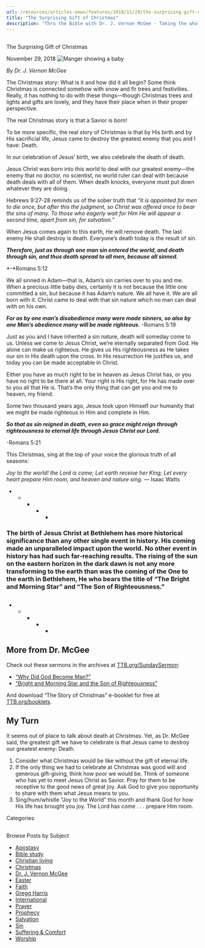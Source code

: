 ```yaml
---
url: /resources/articles-news/features/2018/11/29/the-surprising-gift-of-christmas
title: "The Surprising Gift of Christmas"
description: "Thru the Bible with Dr. J. Vernon McGee - Taking the whole Word to the whole world"
---
```







## 
 The Surprising Gift of Christmas


November 29, 2018
![Manger showing a baby](https://ttb.org/images/default-source/Features-and-News/manager-with-baby-39-s-feet.jpg?sfvrsn=d5c81c16_0 "Manager with baby's feet")




*By Dr. J. Vernon McGee*  

  

The Christmas story: What is it and how did it all begin? Some think Christmas is connected somehow with snow and fir trees and festivities. Really, it has nothing to do with these things—though Christmas trees and lights and gifts are lovely, and they have their place when in their proper perspective. 


The real Christmas story is that a Savior is born! 


To be more specific, the real story of Christmas is that by His birth and by His sacrificial life, Jesus came to destroy the greatest enemy that you and I have: Death. 


In our celebration of Jesus’ birth, we also celebrate the death of death. 


Jesus Christ was born into this world to deal with our greatest enemy—the enemy that no doctor, no scientist, no world ruler can deal with because death deals with all of them. When death knocks, everyone must put down whatever they are doing.


Hebrews 9:27-28 reminds us of the sober truth that *“it is appointed for men to die once, but after this the judgment, so Christ was offered once to bear the sins of many. To those who eagerly wait for Him He will appear a second time, apart from sin, for salvation.”* 


When Jesus comes again to this earth, He will remove death. The last enemy He shall destroy is death. Everyone’s death today is the result of sin. 


***Therefore, just as through one man sin entered the world, and death through sin, and thus death spread to all men, because all sinned.***  

*-*Romans 5:12


We all sinned in Adam—that is, Adam’s sin carries over to you and me. When a precious little baby dies, certainly it is not because the little one committed a sin, but because it has Adam’s nature. We all have it. We are all born with it. Christ came to deal with that sin nature which no man can deal with on his own.


***For as by one man’s disobedience many were made sinners, so also by one Man’s obedience many will be made righteous.*** -Romans 5:19


Just as you and I have inherited a sin nature, death will someday come to us. Unless we come to Jesus Christ, we’re eternally separated from God. He alone can make us righteous. He gives us His righteousness as He takes our sin in His death upon the cross. In His resurrection He justifies us, and today you can be made acceptable in Christ. 


Either you have as much right to be in heaven as Jesus Christ has, or you have no right to be there at all. Your right is His right, for He has made over to you all that He is. That’s the only thing that can get you and me to heaven, my friend. 


Some two thousand years ago, Jesus took upon Himself our humanity that we might be made righteous in Him and complete in Him.


***So that as sin reigned in death, even so grace might reign through righteousness to eternal life through Jesus Christ our Lord.***   

-Romans 5:21


This Christmas, sing at the top of your voice the glorious truth of all seasons:


*Joy to the world! the Lord is come; Let earth receive her King; Let every heart prepare Him room, and heaven and nature sing.* — Isaac Watts  

  


+ + + + +


### The birth of Jesus Christ at Bethlehem has more historical significance than any other single event in history. His coming made an unparalleled impact upon the world. No other event in history has had such far-reaching results. The rising of the sun on the eastern horizon in the dark dawn is not any more transforming to the earth than was the coming of the One to the earth in Bethlehem, He who bears the title of “The Bright and Morning Star” and “The Son of Righteousness.”


## 


+ + + + +


## More from Dr. McGee


Check out these sermons in the archives at [TTB.org/SundaySermon](http://www.TTB.org/SundaySermon): 


* [“Why Did God Become Man?”](https://www.oneplace.com/ministries/thru-the-bible-with-j-vernon-mcgee/listen/why-did-god-become-a-man-633301.html)
* [“Bright and Morning Star and the Son of Righteousness”](https://www.oneplace.com/ministries/thru-the-bible-sunday-sermon/listen/bright-and-morning-star-and-the-son-of-righteousness-501591.html)


And download “The Story of Christmas” e-booklet for free at [TTB.org/booklets](http://www.TTB.org/booklets). 


## My Turn



It seems out of place to talk about death at Christmas. Yet, as Dr. McGee said, the greatest gift we have to celebrate is that Jesus came to destroy our greatest enemy: Death. 


1. Consider what Christmas would be like without the gift of eternal life.
2. If the only thing we had to celebrate at Christmas was good will and generous gift-giving, think how poor we would be. Think of someone who has yet to meet Jesus Christ as Savior. Pray for them to be receptive to the good news of great joy. Ask God to give you opportunity to share with them what Jesus means to you.
3. Sing/hum/whistle “Joy to the World” this month and thank God for how His life has brought you joy. The Lord has come . . . prepare Him room.



Categories: 









## 
 Browse Posts by Subject


* [Apostasy](/resources/articles-news/-in-tags/tags/Apostasy)
* [Bible study](/resources/articles-news/-in-tags/tags/Bible-study)
* [Christian living](/resources/articles-news/-in-tags/tags/Christian-living)
* [Christmas](/resources/articles-news/-in-tags/tags/Christmas)
* [Dr. J. Vernon McGee](/resources/articles-news/-in-tags/tags/Dr-J-Vernon-McGee)
* [Easter](/resources/articles-news/-in-tags/tags/easter)
* [Faith](/resources/articles-news/-in-tags/tags/Faith)
* [Gregg Harris](/resources/articles-news/-in-tags/tags/Gregg-Harris)
* [International](/resources/articles-news/-in-tags/tags/International)
* [Prayer](/resources/articles-news/-in-tags/tags/prayer)
* [Prophecy](/resources/articles-news/-in-tags/tags/Prophecy)
* [Salvation](/resources/articles-news/-in-tags/tags/Salvation)
* [Sin](/resources/articles-news/-in-tags/tags/sin)
* [Suffering & Comfort](/resources/articles-news/-in-tags/tags/Suffering-Comfort)
* [Worship](/resources/articles-news/-in-tags/tags/worship)






